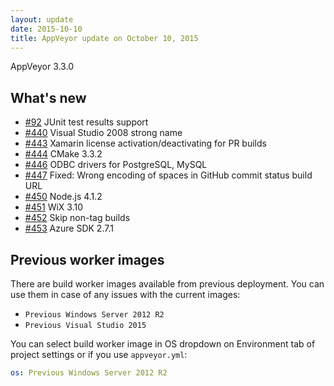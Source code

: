 ```yaml
---
layout: update
date: 2015-10-10
title: AppVeyor update on October 10, 2015
---
```


AppVeyor 3.3.0

## What's new

* [#92](https://github.com/appveyor/ci/issues/92) JUnit test results support
* [#440](https://github.com/appveyor/ci/issues/440) Visual Studio 2008 strong name
* [#443](https://github.com/appveyor/ci/issues/443) Xamarin license activation/deactivating for PR builds
* [#444](https://github.com/appveyor/ci/issues/444) CMake 3.3.2
* [#446](https://github.com/appveyor/ci/issues/446) ODBC drivers for PostgreSQL, MySQL
* [#447](https://github.com/appveyor/ci/issues/447) Fixed: Wrong encoding of spaces in GitHub commit status build URL
* [#450](https://github.com/appveyor/ci/issues/450) Node.js 4.1.2
* [#451](https://github.com/appveyor/ci/issues/451) WiX 3.10
* [#452](https://github.com/appveyor/ci/issues/452) Skip non-tag builds
* [#453](https://github.com/appveyor/ci/issues/453) Azure SDK 2.7.1

## Previous worker images

There are build worker images available from previous deployment. You can use them in case of any issues with the current images:

* `Previous Windows Server 2012 R2`
* `Previous Visual Studio 2015`

You can select build worker image in OS dropdown on Environment tab of project settings or if you use `appveyor.yml`:

```yaml
os: Previous Windows Server 2012 R2
```
